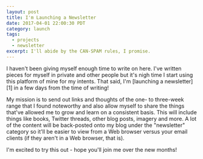 ```yaml
---
layout: post
title: I'm Launching a Newsletter
date: 2017-04-01 22:00:30 PDT
category: launch
tags:
  - projects
  - newsletter
excerpt: I'll abide by the CAN-SPAM rules, I promise.
---
```


I haven't been giving myself enough time to write on here. I've written pieces
for myself in private and other people but it's nigh time I start using this
platform of mine for my intents. That said, I'm [launching a newsletter][1] in
a few days from the time of writing!

My mission is to send out links and thoughts of the one- to three-week range
that I found noteworthy and also allow myself to share the things that've
allowed me to grow and learn on a consistent basis. This will include things
like books, Twitter threads, other blog posts, imagery and more. A lot of the
content will be back-posted onto my blog under the "newsletter" category so
it'll be easier to view from a Web browser versus your email clients (if they
aren't in a Web browser, that is).

I'm excited to try this out - hope you'll join me over the new months!
